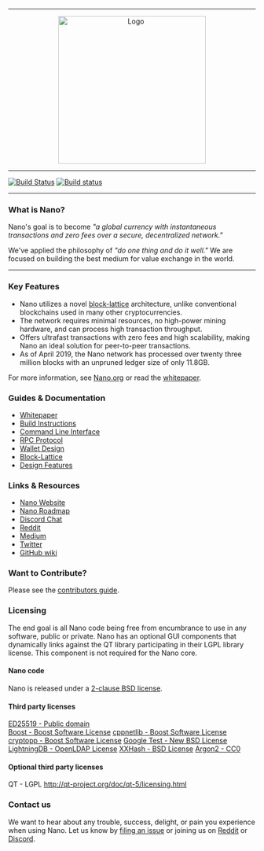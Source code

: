 <hr />
<div align="center">
    <img src="images/logo.svg" alt="Logo" width='300px' height='auto'/>
</div>
<hr />

[![Build Status](https://travis-ci.org/nanocurrency/nano-node.svg?branch=master)](https://travis-ci.org/nanocurrency/nano-node)
[![Build status](https://ci.appveyor.com/api/projects/status/q66rbt2ux6apjj03/branch/master?svg=true)](https://ci.appveyor.com/project/argakiig/raiblocks/branch/master)

---

### What is Nano?

Nano's goal is to become _"a global currency with instantaneous transactions and zero fees over a secure, decentralized network."_

We've applied the philosophy of _"do one thing and do it well."_ We are focused on building the best medium for value exchange in the world.

---

### Key Features

* Nano utilizes a novel [block-lattice](https://github.com/nanocurrency/nano-node/wiki/Block-lattice) architecture, unlike conventional blockchains used in many other cryptocurrencies.
* The network requires minimal resources, no high-power mining hardware, and can process high transaction throughput.
* Offers ultrafast transactions with zero fees and high scalability, making Nano an ideal solution for peer-to-peer transactions.
* As of April 2019, the Nano network has processed over twenty three million blocks with an unpruned ledger size of only 11.8GB.

For more information, see [Nano.org](https://nano.org/) or read the [whitepaper](https://nano.org/en/whitepaper).

### Guides & Documentation

* [Whitepaper](https://nano.org/en/whitepaper)
* [Build Instructions](https://github.com/nanocurrency/nano-node/wiki/Build-Instructions)
* [Command Line Interface](https://github.com/nanocurrency/nano-node/wiki/Command-line-interface)
* [RPC Protocol](https://github.com/nanocurrency/nano-node/wiki/RPC-protocol)
* [Wallet Design](https://github.com/nanocurrency/nano-node/wiki/Wallet-design)
* [Block-Lattice](https://github.com/nanocurrency/nano-node/wiki/Block-lattice)
* [Design Features](https://github.com/nanocurrency/nano-node/wiki/Design-features)

### Links & Resources

* [Nano Website](https://nano.org)
* [Nano Roadmap](https://developers.nano.org/roadmap)
* [Discord Chat](https://chat.nano.org/)
* [Reddit](https://reddit.com/r/nanocurrency)
* [Medium](https://medium.com/nanocurrency)
* [Twitter](https://twitter.com/nano)
* [GitHub wiki](https://github.com/nanocurrency/nano-node/wiki)

### Want to Contribute?

Please see the [contributors guide](https://github.com/nanocurrency/nano-node/wiki/Contributing).

### Licensing
The end goal is all Nano code being free from encumbrance to use in any software, public or private.  Nano has an optional GUI components that dynamically links against the QT library participating in their LGPL library license.  This component is not required for the Nano core.
  
#### Nano code  
Nano is released under a [2-clause BSD license](LICENSE).
  
#### Third party licenses  
[ED25519 - Public domain](http://ed25519.cr.yp.to/software.html)  
[Boost - Boost Software License](http://www.boost.org/users/license.html)
[cppnetlib - Boost Software License](http://cpp-netlib.org/LICENSE_1_0.txt)
[cryptopp - Boost Software License](http://www.cryptopp.com/)
[Google Test - New BSD License](https://code.google.com/p/googletest/)
[LightningDB - OpenLDAP License](http://symas.com/mdb/doc/)
[XXHash - BSD License](https://github.com/Cyan4973/xxHash)
[Argon2 - CC0](https://github.com/khovratovich/Argon2)  
  
#### Optional third party licenses  
QT - LGPL http://qt-project.org/doc/qt-5/licensing.html  

### Contact us

We want to hear about any trouble, success, delight, or pain you experience when using Nano. Let us know by [filing an issue](https://github.com/nanocurrency/nano-node/issues) or joining us on [Reddit](https://reddit.com/r/nanocurrency) or [Discord](https://chat.nano.org/).
